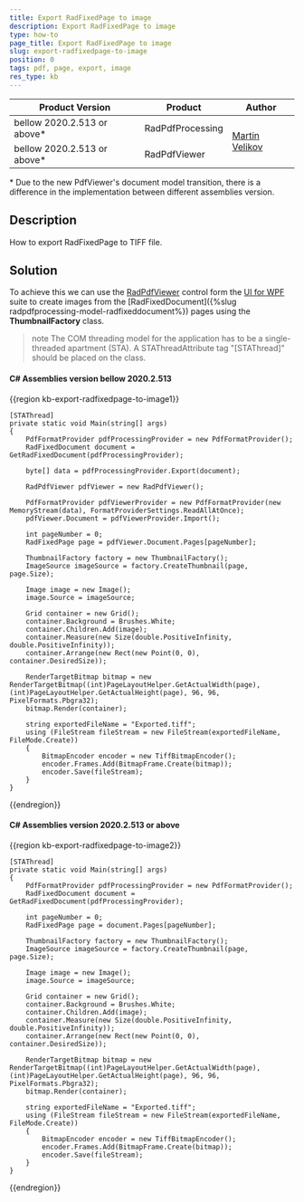 ```yaml
---
title: Export RadFixedPage to image
description: Export RadFixedPage to image
type: how-to
page_title: Export RadFixedPage to image
slug: export-radfixedpage-to-image
position: 0
tags: pdf, page, export, image
res_type: kb
---
```


<table>
<thead>
	<tr>
		<th>Product Version</th>
		<th>Product</th>
		<th>Author</th>
	</tr>
</thead>
<tbody>
	<tr>
		<td>bellow 2020.2.513 or above*</td>
		<td>RadPdfProcessing</td>
		<td rowspan="2"><a href="https://www.telerik.com/blogs/author/martin-velikov">Martin Velikov</a></td>
	</tr>
	<tr>
	    <td>bellow 2020.2.513 or above*</td>
		<td>RadPdfViewer</td>
	</tr>	
</tbody>
</table>

\* Due to the new PdfViewer's document model transition, there is a difference in the implementation between different assemblies version.

## Description
 
How to export RadFixedPage to TIFF file.

## Solution

To achieve this we can use the [RadPdfViewer](https://docs.telerik.com/devtools/wpf/controls/radpdfviewer/overview) control form the [UI for WPF](https://docs.telerik.com/devtools/wpf/introduction) suite to create images from the [RadFixedDocument]({%slug radpdfprocessing-model-radfixeddocument%}) pages using the **ThumbnailFactory** class.

>note The COM threading model for the application has to be a single-threaded apartment (STA). A STAThreadAttribute tag "[STAThread]" should be placed on the class. 

#### __C#__ Assemblies version bellow 2020.2.513

{{region  kb-export-radfixedpage-to-image1}}

	[STAThread]
	private static void Main(string[] args)
	{
		PdfFormatProvider pdfProcessingProvider = new PdfFormatProvider();
		RadFixedDocument document = GetRadFixedDocument(pdfProcessingProvider);

		byte[] data = pdfProcessingProvider.Export(document);
			
		RadPdfViewer pdfViewer = new RadPdfViewer();

		PdfFormatProvider pdfViewerProvider = new PdfFormatProvider(new MemoryStream(data), FormatProviderSettings.ReadAllAtOnce);
		pdfViewer.Document = pdfViewerProvider.Import();

		int pageNumber = 0;
		RadFixedPage page = pdfViewer.Document.Pages[pageNumber];

		ThumbnailFactory factory = new ThumbnailFactory();
		ImageSource imageSource = factory.CreateThumbnail(page, page.Size);

		Image image = new Image();
		image.Source = imageSource;

		Grid container = new Grid();
		container.Background = Brushes.White;
		container.Children.Add(image);
		container.Measure(new Size(double.PositiveInfinity, double.PositiveInfinity));
		container.Arrange(new Rect(new Point(0, 0), container.DesiredSize));

		RenderTargetBitmap bitmap = new RenderTargetBitmap((int)PageLayoutHelper.GetActualWidth(page), (int)PageLayoutHelper.GetActualHeight(page), 96, 96, PixelFormats.Pbgra32);
		bitmap.Render(container);

		string exportedFileName = "Exported.tiff";
		using (FileStream fileStream = new FileStream(exportedFileName, FileMode.Create))
		{
			BitmapEncoder encoder = new TiffBitmapEncoder();
			encoder.Frames.Add(BitmapFrame.Create(bitmap));
			encoder.Save(fileStream);
		}
	}

{{endregion}}

#### __C#__ Assemblies version 2020.2.513 or above

{{region  kb-export-radfixedpage-to-image2}}

	[STAThread]
	private static void Main(string[] args)
	{
		PdfFormatProvider pdfProcessingProvider = new PdfFormatProvider();
		RadFixedDocument document = GetRadFixedDocument(pdfProcessingProvider);

		int pageNumber = 0;
		RadFixedPage page = document.Pages[pageNumber];

		ThumbnailFactory factory = new ThumbnailFactory();
		ImageSource imageSource = factory.CreateThumbnail(page, page.Size);

		Image image = new Image();
		image.Source = imageSource;

		Grid container = new Grid();
		container.Background = Brushes.White;
		container.Children.Add(image);
		container.Measure(new Size(double.PositiveInfinity, double.PositiveInfinity));
		container.Arrange(new Rect(new Point(0, 0), container.DesiredSize));

		RenderTargetBitmap bitmap = new RenderTargetBitmap((int)PageLayoutHelper.GetActualWidth(page), (int)PageLayoutHelper.GetActualHeight(page), 96, 96, PixelFormats.Pbgra32);
		bitmap.Render(container);

		string exportedFileName = "Exported.tiff";
		using (FileStream fileStream = new FileStream(exportedFileName, FileMode.Create))
		{
			BitmapEncoder encoder = new TiffBitmapEncoder();
			encoder.Frames.Add(BitmapFrame.Create(bitmap));
			encoder.Save(fileStream);
		}
	}

{{endregion}}
